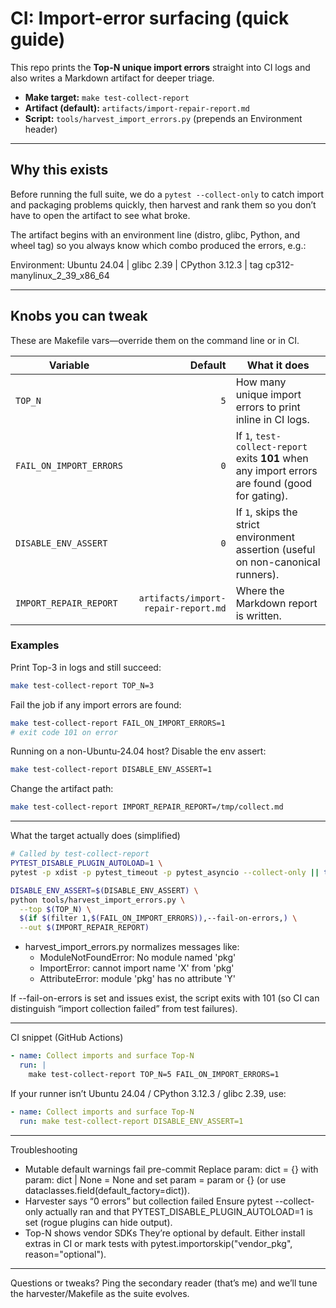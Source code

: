 # CI: Import-error surfacing (quick guide)

This repo prints the **Top-N unique import errors** straight into CI logs and
also writes a Markdown artifact for deeper triage.

- **Make target:** `make test-collect-report`
- **Artifact (default):** `artifacts/import-repair-report.md`
- **Script:** `tools/harvest_import_errors.py` (prepends an Environment header)

---

## Why this exists

Before running the full suite, we do a `pytest --collect-only` to catch import
and packaging problems quickly, then harvest and rank them so you don’t have to
open the artifact to see what broke.

The artifact begins with an environment line (distro, glibc, Python, and wheel
tag) so you always know which combo produced the errors, e.g.:

Environment: Ubuntu 24.04 | glibc 2.39 | CPython 3.12.3 | tag cp312-manylinux_2_39_x86_64

---

## Knobs you can tweak

These are Makefile vars—override them on the command line or in CI.

| Variable | Default | What it does |
|---|---:|---|
| `TOP_N` | `5` | How many unique import errors to print inline in CI logs. |
| `FAIL_ON_IMPORT_ERRORS` | `0` | If `1`, `test-collect-report` exits **101** when any import errors are found (good for gating). |
| `DISABLE_ENV_ASSERT` | `0` | If `1`, skips the strict environment assertion (useful on non-canonical runners). |
| `IMPORT_REPAIR_REPORT` | `artifacts/import-repair-report.md` | Where the Markdown report is written. |

### Examples

Print Top-3 in logs and still succeed:
```bash
make test-collect-report TOP_N=3
```

Fail the job if any import errors are found:

```bash
make test-collect-report FAIL_ON_IMPORT_ERRORS=1
# exit code 101 on error
```

Running on a non-Ubuntu-24.04 host? Disable the env assert:

```bash
make test-collect-report DISABLE_ENV_ASSERT=1
```

Change the artifact path:

```bash
make test-collect-report IMPORT_REPAIR_REPORT=/tmp/collect.md
```

---

What the target actually does (simplified)

```bash
# Called by test-collect-report
PYTEST_DISABLE_PLUGIN_AUTOLOAD=1 \
pytest -p xdist -p pytest_timeout -p pytest_asyncio --collect-only || true

DISABLE_ENV_ASSERT=$(DISABLE_ENV_ASSERT) \
python tools/harvest_import_errors.py \
  --top $(TOP_N) \
  $(if $(filter 1,$(FAIL_ON_IMPORT_ERRORS)),--fail-on-errors,) \
  --out $(IMPORT_REPAIR_REPORT)
```

- harvest_import_errors.py normalizes messages like:
  - ModuleNotFoundError: No module named 'pkg'
  - ImportError: cannot import name 'X' from 'pkg'
  - AttributeError: module 'pkg' has no attribute 'Y'

If --fail-on-errors is set and issues exist, the script exits with 101
(so CI can distinguish “import collection failed” from test failures).

---

CI snippet (GitHub Actions)

```yaml
- name: Collect imports and surface Top-N
  run: |
    make test-collect-report TOP_N=5 FAIL_ON_IMPORT_ERRORS=1
```

If your runner isn’t Ubuntu 24.04 / CPython 3.12.3 / glibc 2.39, use:

```yaml
- name: Collect imports and surface Top-N
  run: make test-collect-report DISABLE_ENV_ASSERT=1
```

---

Troubleshooting
  - Mutable default warnings fail pre-commit
    Replace param: dict = {} with param: dict | None = None and set
    param = param or {} (or use dataclasses.field(default_factory=dict)).
  - Harvester says “0 errors” but collection failed
    Ensure pytest --collect-only actually ran and that PYTEST_DISABLE_PLUGIN_AUTOLOAD=1
    is set (rogue plugins can hide output).
  - Top-N shows vendor SDKs
    They’re optional by default. Either install extras in CI or mark tests with
    pytest.importorskip("vendor_pkg", reason="optional").

---

Questions or tweaks? Ping the secondary reader (that’s me) and we’ll tune the
harvester/Makefile as the suite evolves.

